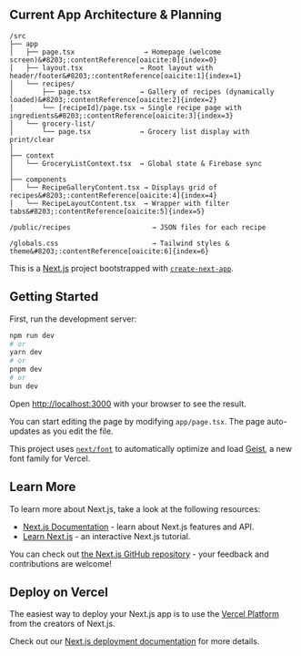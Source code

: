 ## Current App Architecture & Planning

```
/src
├── app
│   ├── page.tsx                 → Homepage (welcome screen)&#8203;:contentReference[oaicite:0]{index=0}
│   ├── layout.tsx              → Root layout with header/footer&#8203;:contentReference[oaicite:1]{index=1}
│   └── recipes/
│       ├── page.tsx            → Gallery of recipes (dynamically loaded)&#8203;:contentReference[oaicite:2]{index=2}
│       └── [recipeId]/page.tsx → Single recipe page with ingredients&#8203;:contentReference[oaicite:3]{index=3}
│   └── grocery-list/
│       └── page.tsx            → Grocery list display with print/clear
│
├── context
│   └── GroceryListContext.tsx  → Global state & Firebase sync
│
├── components
│   └── RecipeGalleryContent.tsx → Displays grid of recipes&#8203;:contentReference[oaicite:4]{index=4}
│   └── RecipeLayoutContent.tsx  → Wrapper with filter tabs&#8203;:contentReference[oaicite:5]{index=5}

/public/recipes                    → JSON files for each recipe

/globals.css                       → Tailwind styles & theme&#8203;:contentReference[oaicite:6]{index=6}
```


This is a [Next.js](https://nextjs.org) project bootstrapped with [`create-next-app`](https://nextjs.org/docs/app/api-reference/cli/create-next-app).

## Getting Started

First, run the development server:

```bash
npm run dev
# or
yarn dev
# or
pnpm dev
# or
bun dev
```

Open [http://localhost:3000](http://localhost:3000) with your browser to see the result.

You can start editing the page by modifying `app/page.tsx`. The page auto-updates as you edit the file.

This project uses [`next/font`](https://nextjs.org/docs/app/building-your-application/optimizing/fonts) to automatically optimize and load [Geist](https://vercel.com/font), a new font family for Vercel.

## Learn More

To learn more about Next.js, take a look at the following resources:

- [Next.js Documentation](https://nextjs.org/docs) - learn about Next.js features and API.
- [Learn Next.js](https://nextjs.org/learn) - an interactive Next.js tutorial.

You can check out [the Next.js GitHub repository](https://github.com/vercel/next.js) - your feedback and contributions are welcome!

## Deploy on Vercel

The easiest way to deploy your Next.js app is to use the [Vercel Platform](https://vercel.com/new?utm_medium=default-template&filter=next.js&utm_source=create-next-app&utm_campaign=create-next-app-readme) from the creators of Next.js.

Check out our [Next.js deployment documentation](https://nextjs.org/docs/app/building-your-application/deploying) for more details.
